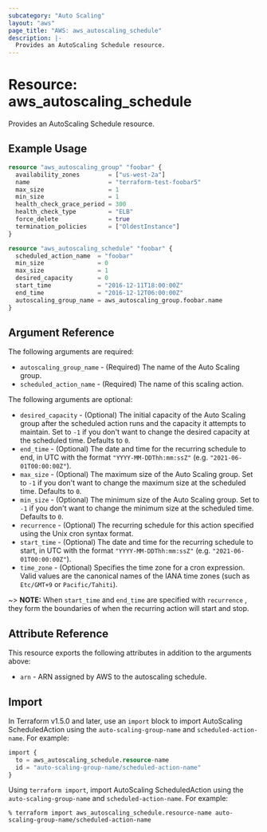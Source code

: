 ```yaml
---
subcategory: "Auto Scaling"
layout: "aws"
page_title: "AWS: aws_autoscaling_schedule"
description: |-
  Provides an AutoScaling Schedule resource.
---
```


# Resource: aws_autoscaling_schedule

Provides an AutoScaling Schedule resource.

## Example Usage

```terraform
resource "aws_autoscaling_group" "foobar" {
  availability_zones        = ["us-west-2a"]
  name                      = "terraform-test-foobar5"
  max_size                  = 1
  min_size                  = 1
  health_check_grace_period = 300
  health_check_type         = "ELB"
  force_delete              = true
  termination_policies      = ["OldestInstance"]
}

resource "aws_autoscaling_schedule" "foobar" {
  scheduled_action_name  = "foobar"
  min_size               = 0
  max_size               = 1
  desired_capacity       = 0
  start_time             = "2016-12-11T18:00:00Z"
  end_time               = "2016-12-12T06:00:00Z"
  autoscaling_group_name = aws_autoscaling_group.foobar.name
}
```

## Argument Reference

The following arguments are required:

* `autoscaling_group_name` - (Required) The name of the Auto Scaling group.
* `scheduled_action_name` - (Required) The name of this scaling action.

The following arguments are optional:

* `desired_capacity` - (Optional) The initial capacity of the Auto Scaling group after the scheduled action runs and the capacity it attempts to maintain. Set to `-1` if you don't want to change the desired capacity at the scheduled time. Defaults to `0`.
* `end_time` - (Optional) The date and time for the recurring schedule to end, in UTC with the format `"YYYY-MM-DDThh:mm:ssZ"` (e.g. `"2021-06-01T00:00:00Z"`).
* `max_size` - (Optional) The maximum size of the Auto Scaling group. Set to `-1` if you don't want to change the maximum size at the scheduled time. Defaults to `0`.
* `min_size` - (Optional) The minimum size of the Auto Scaling group. Set to `-1` if you don't want to change the minimum size at the scheduled time. Defaults to `0`.
* `recurrence` - (Optional) The recurring schedule for this action specified using the Unix cron syntax format.
* `start_time` - (Optional) The date and time for the recurring schedule to start, in UTC with the format `"YYYY-MM-DDThh:mm:ssZ"` (e.g. `"2021-06-01T00:00:00Z"`).
* `time_zone` - (Optional)  Specifies the time zone for a cron expression. Valid values are the canonical names of the IANA time zones (such as `Etc/GMT+9` or `Pacific/Tahiti`).

~> **NOTE:** When `start_time` and `end_time` are specified with `recurrence` , they form the boundaries of when the recurring action will start and stop.

## Attribute Reference

This resource exports the following attributes in addition to the arguments above:

* `arn` - ARN assigned by AWS to the autoscaling schedule.

## Import

In Terraform v1.5.0 and later, use an `import` block to import AutoScaling ScheduledAction using the `auto-scaling-group-name` and `scheduled-action-name`. For example:

```terraform
import {
  to = aws_autoscaling_schedule.resource-name
  id = "auto-scaling-group-name/scheduled-action-name"
}
```

Using `terraform import`, import AutoScaling ScheduledAction using the `auto-scaling-group-name` and `scheduled-action-name`. For example:

```console
% terraform import aws_autoscaling_schedule.resource-name auto-scaling-group-name/scheduled-action-name
```

